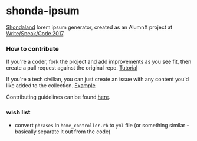 # shonda-ipsum

[Shondaland](https://en.wikipedia.org/wiki/ShondaLand) lorem ipsum generator, created as an AlumnX project at [Write/Speak/Code 2017](https://2017.writespeakcode.com/index.html).

### How to contribute

If you're a coder, fork the project and add improvements as you see fit, then create a pull request against the original repo. [Tutorial](https://akrabat.com/the-beginners-guide-to-contributing-to-a-github-project/)

If you're a tech civilian, you can just create an issue with any content you'd like added to the collection. [Example](https://github.com/hilarysk/shonda-ipsum/issues/4)

Contributing guidelines can be found [here](https://github.com/hilarysk/shonda-ipsum/blob/master/Contributing.md).

### wish list
- convert `phrases` in `home_controller.rb` to `yml` file (or something similar - basically separate it out from the code)
